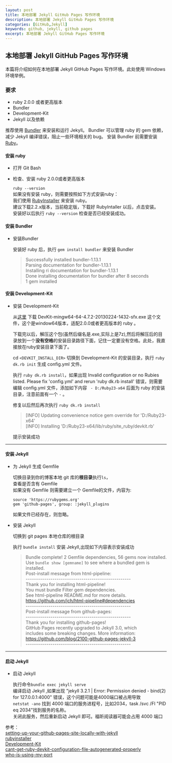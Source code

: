```yaml
---
layout: post
title: 本地部署 Jekyll GitHub Pages 写作环境 
description: 本地部署 Jekyll GitHub Pages 写作环境 
categories: [GitHub,Jekyll]
keywords: github, jekyll, github pages
excerpt: 本地部署 Jekyll GitHub Pages 写作环境
---
```


## 本地部署 Jekyll GitHub Pages 写作环境

本篇将介绍如何在本地部署 Jekyll GitHub Pages 写作环境。此处使用 Windows 环境举例。

### **要求**  
- ruby 2.0.0 或者更高版本
- Bundler
- Development-Kit
- Jekyll 以及依赖

推荐使用 [Bundler](http://bundler.io/) 来安装和运行 Jekyll。 Bundler 可以管理 ruby 的 gem 依赖，减少 Jekyll 编译错误，阻止一些环境相关的 bug。 安装 Bundler 前需要安装 [Ruby](https://www.ruby-lang.org/zh_cn/)。
	
#### 安装 ruby

- 打开 Git Bash

- 检查、安装 ruby 2.0.0或者更高版本

	`ruby --version`    
	如果没有安装 ruby，则需要按照如下方式安装ruby：  
	我们使用 [RubyInstaller](http://rubyinstaller.org/downloads/) 来安装 ruby。  
	建议下载2.2.x版本，当前稳定版，下载好 RubyIntaller 以后，点击安装。       
	安装好以后执行 `ruby --version` 检查是否已经安装成功。   

#### 安装 Bundler

- 安装Bundler

	安装好 ruby 后，执行 `gem install bundler` 来安装 Bundler    

	>Successfully installed bundler-1.13.1    
	Parsing documentation for bundler-1.13.1    
	Installing ri documentation for bundler-1.13.1    
	Done installing documentation for bundler after 8 seconds    
	1 gem installed


#### 安装 Development-Kit

- 安装 Development-Kit

	从[这里](http://rubyinstaller.org/downloads/) 下载 DevKit-mingw64-64-4.7.2-20130224-1432-sfx.exe 这个文件，这个是window64版本，适配2.0.0或者更高版本的 ruby 。  

    下载完以后，解压这个包(虽然后缀名是.exe,实际上是7z),然后将解压后的目录放到一个**没有空格**的安装目录路径下面，记住一定要没有空格。此处，我直接放在ruby安装目录下面了。  

   cd `<DEVKIT_INSTALL_DIR>` 切换到 Development-Kit 的安装目录，执行 `ruby dk.rb init` 生成 config.yml 文件。  

   执行 `ruby dk.rb install`，如果出现 Invalid configuration or no Rubies listed. Please fix 'config.yml' and rerun 'ruby dk.rb install' 错误，则需要编辑 config.yml 文件，添加如下内容 ` - D:/Ruby23-x64` 后面为 ruby 的安装目录，注意前面有一个 ` - `  。  

   修复以后然后再次执行 `ruby dk.rb install`  

	>[INFO] Updating convenience notice gem override for 'D:/Ruby23-x64'  
	>[INFO] Installing 'D:/Ruby23-x64/lib/ruby/site_ruby/devkit.rb'


   提示安装成功

***

#### 安装 Jekyll

- 为 Jekyll 生成 Gemfile 

	切换目录到你的博客本地 git 库的**根目录**执行`ls`，  
	查看是否含有 Gemfile  
	如果没有 Gemfile 则需要建立一个 Gemfile的文件，内容为:  
	
  ```
  source 'https://rubygems.org'  
  gem 'github-pages', group: :jekyll_plugins
  ```  
	如果文件已经存在，则忽略。

- 安装 Jekyll

	切换到 git pages 本地仓库的根目录  
	
	
	执行 `bundle install` 安装 Jekyll,出现如下内容表示安装成功
	
	
	>Bundle complete! 2 Gemfile dependencies, 56 gems now installed.  
Use `bundle show [gemname]` to see where a bundled gem is installed.  
Post-install message from html-pipeline:  
\-\-\-\-\-\-\-\-\-\-\-\-\-\-\-\-\-\-\-\-\-\-\-\-\-\-\-\-\-\-\-\-\-\-\-\-\-\-\-\-\--\-\-\-\-\-\-\-\-\-  
	>Thank you for installing html-pipeline!  
	You must bundle Filter gem dependencies.  
	See html-pipeline README.md for more details.  
	https://github.com/jch/html-pipeline#dependencies  
	\-\-\-\-\-\-\-\-\-\-\-\-\-\-\-\-\-\-\-\-\-\-\-\-\-\-\-\-\-\-\-\-\-\-\-\-\-\-\-\-\--\-\-\-\-\-\-\-\-\-  
	Post-install message from github-pages:  
	\-\-\-\-\-\-\-\-\-\-\-\-\-\-\-\-\-\-\-\-\-\-\-\-\-\-\-\-\-\-\-\-\-\-\-\-\-\-\-\-\--\-\-\-\-\-\-\-\-\-  
	>Thank you for installing github-pages!  
	GitHub Pages recently upgraded to Jekyll 3.0, which  
	includes some breaking changes. More information:  
	https://github.com/blog/2100-github-pages-jekyll-3  
	\-\-\-\-\-\-\-\-\-\-\-\-\-\-\-\-\-\-\-\-\-\-\-\-\-\-\-\-\-\-\-\-\-\-\-\-\-\-\-\-\--\-\-\-\-\-\-\-\-\-  

***

#### 启动 Jekyll 

- 启动 Jekyll
   
   执行命令`bundle exec jekyll serve`    
   编译启动 Jekyll ,如果出现 "jekyll 3.2.1 | Error:  Permission denied - bind(2) for 127.0.0.1:4000" 错误，这个问题可能是4000端口被占用导致    
`netstat -ano` 找到 4000 端口的服务进程号，比如2034，task /svc /FI "PID eq 2034"找到服务的名称。    
关闭此服务，然后重新启动 Jekyll 即可。福昕阅读器可能会占用 4000 端口
    
    
    

参考：    
[setting-up-your-github-pages-site-locally-with-jekyll](https://help.github.com/articles/setting-up-your-github-pages-site-locally-with-jekyll/)  
[rubyinstaller](http://rubyinstaller.org/downloads/)  
[Development-Kit](https://github.com/oneclick/rubyinstaller/wiki/Development-Kit)  
[cant-get-ruby-devkit-configuration-file-autogenerated-properly](http://stackoverflow.com/questions/16523607/cant-get-ruby-devkit-configuration-file-autogenerated-properly)    
[who-is-using-my-port](http://lxconan.github.io/2016/01/07/who-is-using-my-port/)  

